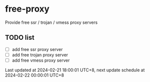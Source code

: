 
# free-proxy
Provide free ssr / trojan / vmess proxy servers


## TODO list
- [ ] add free ssr proxy server
- [ ] add free trojan proxy server
- [ ] add free vmess proxy server

Last updated at 2024-02-21 18:00:01 UTC+8, next update schedule at 2024-02-22 00:00:01 UTC+8

